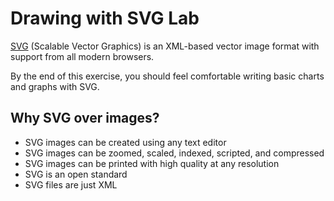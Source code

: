 # Drawing with SVG Lab

[SVG](http://en.wikipedia.org/wiki/Scalable_Vector_Graphics) (Scalable Vector Graphics) is an XML-based vector image format with support from all modern browsers.

By the end of this exercise, you should feel comfortable writing basic charts and graphs with SVG.

## Why SVG over images?

* SVG images can be created using any text editor
* SVG images can be zoomed, scaled, indexed, scripted, and compressed
* SVG images can be printed with high quality at any resolution
* SVG is an open standard
* SVG files are just XML
